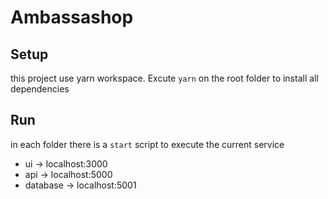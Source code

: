 # Ambassashop

## Setup

this project use yarn workspace. Excute `yarn` on the root folder to install all dependencies

## Run

in each folder there is a `start` script to execute the current service

- ui -> localhost:3000
- api -> localhost:5000
- database -> localhost:5001
